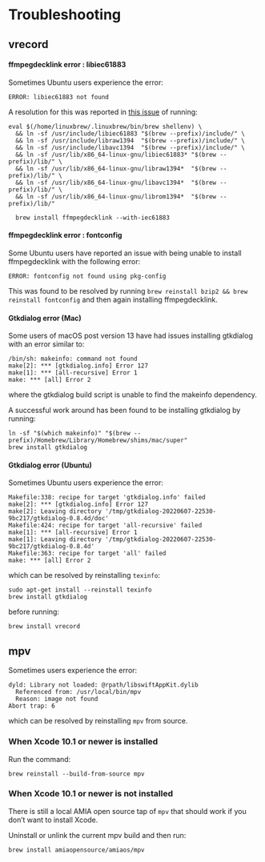 # Troubleshooting

## vrecord

#### ffmpegdecklink error : libiec61883
Sometimes Ubuntu users experience the error:
```
ERROR: libiec61883 not found
```
A resolution for this was reported in [this issue](https://github.com/amiaopensource/homebrew-amiaos/issues/335) of running:

```
eval $(/home/linuxbrew/.linuxbrew/bin/brew shellenv) \
  && ln -sf /usr/include/libiec61883 "$(brew --prefix)/include/" \
  && ln -sf /usr/include/libraw1394  "$(brew --prefix)/include/" \
  && ln -sf /usr/include/libavc1394  "$(brew --prefix)/include/" \
  && ln -sf /usr/lib/x86_64-linux-gnu/libiec61883* "$(brew --prefix)/lib/" \
  && ln -sf /usr/lib/x86_64-linux-gnu/libraw1394*  "$(brew --prefix)/lib/" \
  && ln -sf /usr/lib/x86_64-linux-gnu/libavc1394*  "$(brew --prefix)/lib/" \ 
  && ln -sf /usr/lib/x86_64-linux-gnu/librom1394*  "$(brew --prefix)/lib/"
  
  brew install ffmpegdecklink --with-iec61883
```

#### ffmpegdecklink error : fontconfig

Some Ubuntu users have reported an issue with being unable to install ffmpegdecklink with the following error:
```
ERROR: fontconfig not found using pkg-config
```
This was found to be resolved by running `brew reinstall bzip2 && brew reinstall fontconfig` and then again installing ffmpegdecklink.

#### Gtkdialog error (Mac)
Some users of macOS post version 13 have had issues installing gtkdialog with an error similar to:

```
/bin/sh: makeinfo: command not found
make[2]: *** [gtkdialog.info] Error 127
make[1]: *** [all-recursive] Error 1
make: *** [all] Error 2
```
where the gtkdialog build script is unable to find the makeinfo dependency.

A successful work around has been found to be installing gtkdialog by running:

```
ln -sf "$(which makeinfo)" "$(brew --prefix)/Homebrew/Library/Homebrew/shims/mac/super"
brew install gtkdialog
```


#### Gtkdialog error (Ubuntu)
Sometimes Ubuntu users experience the error:
```
Makefile:338: recipe for target 'gtkdialog.info' failed
make[2]: *** [gtkdialog.info] Error 127
make[2]: Leaving directory '/tmp/gtkdialog-20220607-22530-9bc217/gtkdialog-0.8.4d/doc'
Makefile:424: recipe for target 'all-recursive' failed
make[1]: *** [all-recursive] Error 1
make[1]: Leaving directory '/tmp/gtkdialog-20220607-22530-9bc217/gtkdialog-0.8.4d'
Makefile:363: recipe for target 'all' failed
make: *** [all] Error 2
```
which can be resolved by reinstalling `texinfo`:
```
sudo apt-get install --reinstall texinfo
brew install gtkdialog
```
before running:
```
brew install vrecord
```

## mpv

Sometimes users experience the error:
```
dyld: Library not loaded: @rpath/libswiftAppKit.dylib  
  Referenced from: /usr/local/bin/mpv  
  Reason: image not found  
Abort trap: 6
```
which can be resolved by reinstalling `mpv` from source.

### When Xcode 10.1 or newer is installed

Run the command:
```
brew reinstall --build-from-source mpv
```

### When Xcode 10.1 or newer is not installed

There is still a local AMIA open source tap of `mpv` that should work if you don’t want to install Xcode.

Uninstall or unlink the current mpv build and then run:
```
brew install amiaopensource/amiaos/mpv
```

